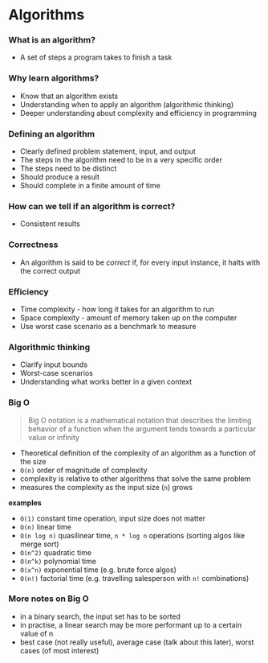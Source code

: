# Algorithms

### What is an algorithm?
* A set of steps a program takes to finish a task

### Why learn algorithms?
* Know that an algorithm exists
* Understanding when to apply an algorithm (algorithmic thinking)
* Deeper understanding about complexity and efficiency in programming

### Defining an algorithm
* Clearly defined problem statement, input, and output
* The steps in the algorithm need to be in a very specific order
* The steps need to be distinct
* Should produce a result
* Should complete in a finite amount of time

### How can we tell if an algorithm is correct?
* Consistent results

### Correctness
* An algorithm is said to be _correct_ if, for every input instance, it halts with the correct output

### Efficiency
* Time complexity - how long it takes for an algorithm to run
* Space complexity - amount of memory taken up on the computer
* Use worst case scenario as a benchmark to measure

### Algorithmic thinking
* Clarify input bounds
* Worst-case scenarios
* Understanding what works better in a given context

### Big O
> Big O notation is a mathematical notation that describes the limiting behavior of a function when the argument tends towards a particular value or infinity
* Theoretical definition of the complexity of an algorithm as a function of the size
* `O(n)` order of magnitude of complexity
* complexity is relative to other algorithms that solve the same problem
* measures the complexity as the input size (`n`) grows

**examples**
* `O(1)` constant time operation, input size does not matter
* `O(n)` linear time
* `O(n log n)` quasilinear time, `n * log n` operations (sorting algos like merge sort)
* `O(n^2)` quadratic time
* `O(n^k)` polynomial time
* `O(x^n)` exponential time (e.g. brute force algos)
* `O(n!)` factorial time (e.g. travelling salesperson with `n!` combinations)

### More notes on Big O
* in a binary search, the input set has to be sorted
* in practise, a linear search may be more performant up to a certain value of n
* best case (not really useful), average case (talk about this later), worst cases (of most interest)
